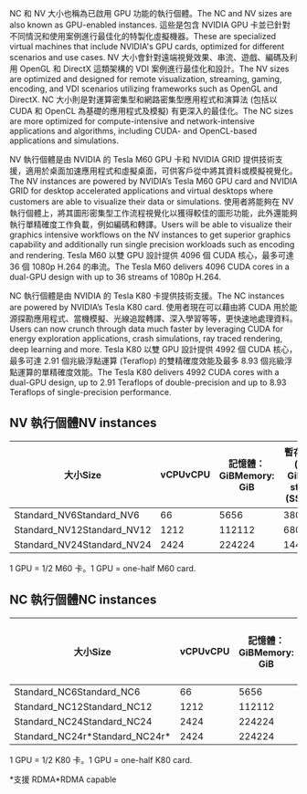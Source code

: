 
<span data-ttu-id="57da9-101">NC 和 NV 大小也稱為已啟用 GPU 功能的執行個體。</span><span class="sxs-lookup"><span data-stu-id="57da9-101">The NC and NV sizes are also known as GPU-enabled instances.</span></span> <span data-ttu-id="57da9-102">這些是包含 NVIDIA GPU 卡並已針對不同情況和使用案例進行最佳化的特製化虛擬機器。</span><span class="sxs-lookup"><span data-stu-id="57da9-102">These are specialized virtual machines that include NVIDIA's GPU cards, optimized for different scenarios and use cases.</span></span> <span data-ttu-id="57da9-103">NV 大小會針對遠端視覺效果、串流、遊戲、編碼及利用 OpenGL 和 DirectX 這類架構的 VDI 案例進行最佳化和設計。</span><span class="sxs-lookup"><span data-stu-id="57da9-103">The NV sizes are optimized and designed for remote visualization, streaming, gaming, encoding, and VDI scenarios utilizing frameworks such as OpenGL and DirectX.</span></span> <span data-ttu-id="57da9-104">NC 大小則是對運算密集型和網路密集型應用程式和演算法 (包括以 CUDA 和 OpenCL 為基礎的應用程式及模擬) 有更深入的最佳化。</span><span class="sxs-lookup"><span data-stu-id="57da9-104">The NC sizes are more optimized for compute-intensive and network-intensive applications and algorithms, including CUDA- and OpenCL-based applications and simulations.</span></span> 


<span data-ttu-id="57da9-105">NV 執行個體是由 NVIDIA 的 Tesla M60 GPU 卡和 NVIDIA GRID 提供技術支援，適用於桌面加速應用程式和虛擬桌面，可供客戶從中將其資料或模擬視覺化。</span><span class="sxs-lookup"><span data-stu-id="57da9-105">The NV instances are powered by NVIDIA’s Tesla M60 GPU card and NVIDIA GRID for desktop accelerated applications and virtual desktops where customers are able to visualize their data or simulations.</span></span> <span data-ttu-id="57da9-106">使用者將能夠在 NV 執行個體上，將其圖形密集型工作流程視覺化以獲得較佳的圖形功能，此外還能夠執行單精確度工作負載，例如編碼和轉譯。</span><span class="sxs-lookup"><span data-stu-id="57da9-106">Users will be able to visualize their graphics intensive workflows on the NV instances to get superior graphics capability and additionally run single precision workloads such as encoding and rendering.</span></span> <span data-ttu-id="57da9-107">Tesla M60 以雙 GPU 設計提供 4096 個 CUDA 核心，最多可達 36 個 1080p H.264 的串流。</span><span class="sxs-lookup"><span data-stu-id="57da9-107">The Tesla M60 delivers 4096 CUDA cores in a dual-GPU design with up to 36 streams of 1080p H.264.</span></span> 

<span data-ttu-id="57da9-108">NC 執行個體是由 NVIDIA 的 Tesla K80 卡提供技術支援。</span><span class="sxs-lookup"><span data-stu-id="57da9-108">The NC instances are powered by NVIDIA’s Tesla K80 card.</span></span> <span data-ttu-id="57da9-109">使用者現在可以藉由將 CUDA 用於能源探勘應用程式、當機模擬、光線追蹤轉譯、深入學習等等，更快速地處理資料。</span><span class="sxs-lookup"><span data-stu-id="57da9-109">Users can now crunch through data much faster by leveraging CUDA for energy exploration applications, crash simulations, ray traced rendering, deep learning and more.</span></span> <span data-ttu-id="57da9-110">Tesla K80 以雙 GPU 設計提供 4992 個 CUDA 核心，最多可達 2.91 個兆級浮點運算 (Teraflop) 的雙精確度效能及最多 8.93 個兆級浮點運算的單精確度效能。</span><span class="sxs-lookup"><span data-stu-id="57da9-110">The Tesla K80 delivers 4992 CUDA cores with a dual-GPU design, up to 2.91 Teraflops of double-precision and up to 8.93 Teraflops of single-precision performance.</span></span>

## <a name="nv-instances"></a><span data-ttu-id="57da9-111">NV 執行個體</span><span class="sxs-lookup"><span data-stu-id="57da9-111">NV instances</span></span>

| <span data-ttu-id="57da9-112">大小</span><span class="sxs-lookup"><span data-stu-id="57da9-112">Size</span></span> | <span data-ttu-id="57da9-113">vCPU</span><span class="sxs-lookup"><span data-stu-id="57da9-113">vCPU</span></span> | <span data-ttu-id="57da9-114">記憶體：GiB</span><span class="sxs-lookup"><span data-stu-id="57da9-114">Memory: GiB</span></span> | <span data-ttu-id="57da9-115">暫存儲存體 (SSD) GiB</span><span class="sxs-lookup"><span data-stu-id="57da9-115">Temp storage (SSD) GiB</span></span> | <span data-ttu-id="57da9-116">GPU</span><span class="sxs-lookup"><span data-stu-id="57da9-116">GPU</span></span> | <span data-ttu-id="57da9-117">資料磁碟數目上限</span><span class="sxs-lookup"><span data-stu-id="57da9-117">Maximum data disks</span></span> |
| --- | --- | --- | --- | --- | --- |
| <span data-ttu-id="57da9-118">Standard_NV6</span><span class="sxs-lookup"><span data-stu-id="57da9-118">Standard_NV6</span></span> |<span data-ttu-id="57da9-119">6</span><span class="sxs-lookup"><span data-stu-id="57da9-119">6</span></span> |<span data-ttu-id="57da9-120">56</span><span class="sxs-lookup"><span data-stu-id="57da9-120">56</span></span> |<span data-ttu-id="57da9-121">380</span><span class="sxs-lookup"><span data-stu-id="57da9-121">380</span></span> | <span data-ttu-id="57da9-122">1</span><span class="sxs-lookup"><span data-stu-id="57da9-122">1</span></span> | <span data-ttu-id="57da9-123">8</span><span class="sxs-lookup"><span data-stu-id="57da9-123">8</span></span> |
| <span data-ttu-id="57da9-124">Standard_NV12</span><span class="sxs-lookup"><span data-stu-id="57da9-124">Standard_NV12</span></span> |<span data-ttu-id="57da9-125">12</span><span class="sxs-lookup"><span data-stu-id="57da9-125">12</span></span> |<span data-ttu-id="57da9-126">112</span><span class="sxs-lookup"><span data-stu-id="57da9-126">112</span></span> |<span data-ttu-id="57da9-127">680</span><span class="sxs-lookup"><span data-stu-id="57da9-127">680</span></span> | <span data-ttu-id="57da9-128">2</span><span class="sxs-lookup"><span data-stu-id="57da9-128">2</span></span> | <span data-ttu-id="57da9-129">16</span><span class="sxs-lookup"><span data-stu-id="57da9-129">16</span></span> |
| <span data-ttu-id="57da9-130">Standard_NV24</span><span class="sxs-lookup"><span data-stu-id="57da9-130">Standard_NV24</span></span> |<span data-ttu-id="57da9-131">24</span><span class="sxs-lookup"><span data-stu-id="57da9-131">24</span></span> |<span data-ttu-id="57da9-132">224</span><span class="sxs-lookup"><span data-stu-id="57da9-132">224</span></span> |<span data-ttu-id="57da9-133">1440</span><span class="sxs-lookup"><span data-stu-id="57da9-133">1440</span></span> | <span data-ttu-id="57da9-134">4</span><span class="sxs-lookup"><span data-stu-id="57da9-134">4</span></span> | <span data-ttu-id="57da9-135">32</span><span class="sxs-lookup"><span data-stu-id="57da9-135">32</span></span> |

<span data-ttu-id="57da9-136">1 GPU = 1/2 M60 卡。</span><span class="sxs-lookup"><span data-stu-id="57da9-136">1 GPU = one-half M60 card.</span></span>

## <a name="nc-instances"></a><span data-ttu-id="57da9-137">NC 執行個體</span><span class="sxs-lookup"><span data-stu-id="57da9-137">NC instances</span></span>

| <span data-ttu-id="57da9-138">大小</span><span class="sxs-lookup"><span data-stu-id="57da9-138">Size</span></span> | <span data-ttu-id="57da9-139">vCPU</span><span class="sxs-lookup"><span data-stu-id="57da9-139">vCPU</span></span> | <span data-ttu-id="57da9-140">記憶體：GiB</span><span class="sxs-lookup"><span data-stu-id="57da9-140">Memory: GiB</span></span> | <span data-ttu-id="57da9-141">暫存儲存體 (SSD) GiB</span><span class="sxs-lookup"><span data-stu-id="57da9-141">Temp storage (SSD) GiB</span></span> | <span data-ttu-id="57da9-142">GPU</span><span class="sxs-lookup"><span data-stu-id="57da9-142">GPU</span></span> | <span data-ttu-id="57da9-143">資料磁碟數目上限</span><span class="sxs-lookup"><span data-stu-id="57da9-143">Maximum data disks</span></span> |
| --- | --- | --- | --- | --- | --- |
| <span data-ttu-id="57da9-144">Standard_NC6</span><span class="sxs-lookup"><span data-stu-id="57da9-144">Standard_NC6</span></span> |<span data-ttu-id="57da9-145">6</span><span class="sxs-lookup"><span data-stu-id="57da9-145">6</span></span> |<span data-ttu-id="57da9-146">56</span><span class="sxs-lookup"><span data-stu-id="57da9-146">56</span></span> | <span data-ttu-id="57da9-147">380</span><span class="sxs-lookup"><span data-stu-id="57da9-147">380</span></span> | <span data-ttu-id="57da9-148">1</span><span class="sxs-lookup"><span data-stu-id="57da9-148">1</span></span> | <span data-ttu-id="57da9-149">8</span><span class="sxs-lookup"><span data-stu-id="57da9-149">8</span></span> |
| <span data-ttu-id="57da9-150">Standard_NC12</span><span class="sxs-lookup"><span data-stu-id="57da9-150">Standard_NC12</span></span> |<span data-ttu-id="57da9-151">12</span><span class="sxs-lookup"><span data-stu-id="57da9-151">12</span></span> |<span data-ttu-id="57da9-152">112</span><span class="sxs-lookup"><span data-stu-id="57da9-152">112</span></span> | <span data-ttu-id="57da9-153">680</span><span class="sxs-lookup"><span data-stu-id="57da9-153">680</span></span> | <span data-ttu-id="57da9-154">2</span><span class="sxs-lookup"><span data-stu-id="57da9-154">2</span></span> | <span data-ttu-id="57da9-155">16</span><span class="sxs-lookup"><span data-stu-id="57da9-155">16</span></span> |
| <span data-ttu-id="57da9-156">Standard_NC24</span><span class="sxs-lookup"><span data-stu-id="57da9-156">Standard_NC24</span></span> |<span data-ttu-id="57da9-157">24</span><span class="sxs-lookup"><span data-stu-id="57da9-157">24</span></span> |<span data-ttu-id="57da9-158">224</span><span class="sxs-lookup"><span data-stu-id="57da9-158">224</span></span> | <span data-ttu-id="57da9-159">1440</span><span class="sxs-lookup"><span data-stu-id="57da9-159">1440</span></span> | <span data-ttu-id="57da9-160">4</span><span class="sxs-lookup"><span data-stu-id="57da9-160">4</span></span> | <span data-ttu-id="57da9-161">32</span><span class="sxs-lookup"><span data-stu-id="57da9-161">32</span></span> |
| <span data-ttu-id="57da9-162">Standard_NC24r*</span><span class="sxs-lookup"><span data-stu-id="57da9-162">Standard_NC24r*</span></span> |<span data-ttu-id="57da9-163">24</span><span class="sxs-lookup"><span data-stu-id="57da9-163">24</span></span> |<span data-ttu-id="57da9-164">224</span><span class="sxs-lookup"><span data-stu-id="57da9-164">224</span></span> | <span data-ttu-id="57da9-165">1440</span><span class="sxs-lookup"><span data-stu-id="57da9-165">1440</span></span> | <span data-ttu-id="57da9-166">4</span><span class="sxs-lookup"><span data-stu-id="57da9-166">4</span></span> | <span data-ttu-id="57da9-167">32</span><span class="sxs-lookup"><span data-stu-id="57da9-167">32</span></span> |

<span data-ttu-id="57da9-168">1 GPU = 1/2 K80 卡。</span><span class="sxs-lookup"><span data-stu-id="57da9-168">1 GPU = one-half K80 card.</span></span>

<span data-ttu-id="57da9-169">*支援 RDMA</span><span class="sxs-lookup"><span data-stu-id="57da9-169">*RDMA capable</span></span>


